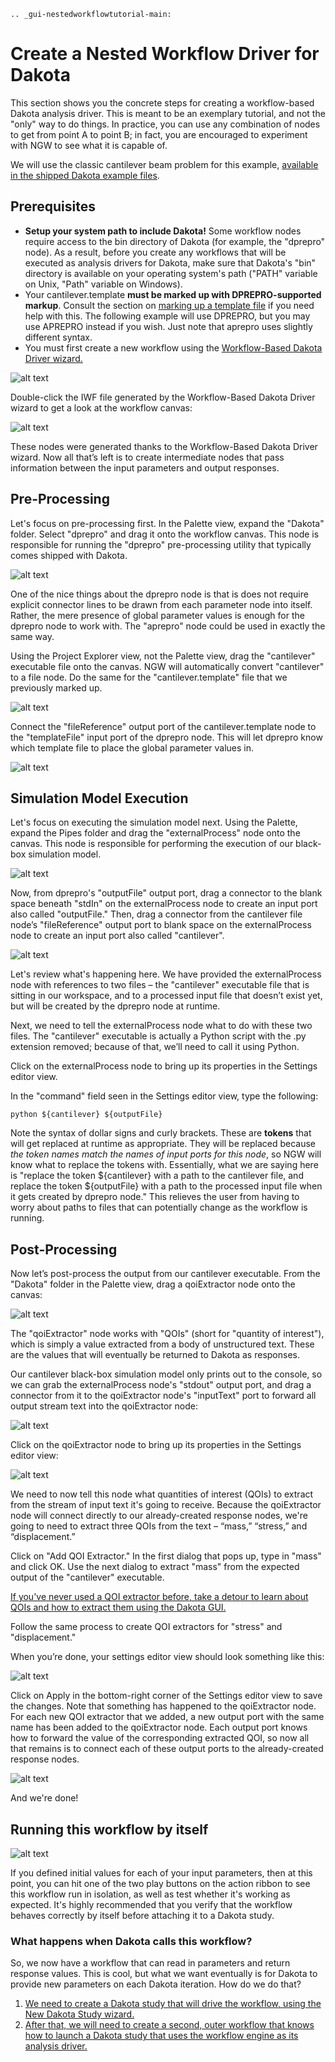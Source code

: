 ```{eval-rst}
.. _gui-nestedworkflowtutorial-main:
```

Create a Nested Workflow Driver for Dakota
==========================================

This section shows you the concrete steps for creating a workflow-based Dakota analysis driver.  This is meant to be an exemplary tutorial, and not the "only" way to do things.  In practice, you can use any combination of nodes to get from point A to point B; in fact, you are encouraged to experiment with NGW to see what it is capable of.

We will use the classic cantilever beam problem for this example, [available in the shipped Dakota example files](DakotaExamples.html#offline-examples-search).

## Prerequisites

* **Setup your system path to include Dakota!** Some workflow nodes require access to the bin directory of Dakota (for example, the "dprepro" node).  As a result, before you create any workflows that will be executed as analysis drivers for Dakota, make sure that Dakota's "bin" directory is available on your operating system's path ("PATH" variable on Unix, "Path" variable on Windows).
* Your cantilever.template **must be marked up with DPREPRO-supported markup**.  Consult the section on [marking up a template file](ContextMenuTools.html#markup-file) if you need help with this.  The following example will use DPREPRO, but you may use APREPRO instead if you wish.  Just note that aprepro uses slightly different syntax.
* You must first create a new workflow using the [Workflow-Based Dakota Driver wizard.](Wizards.html#workflow-based-dakota-driver)  

![alt text](img/NewDakotaStudy_Drivers_Workflow_2.png "Our new IWF file")

Double-click the IWF file generated by the Workflow-Based Dakota Driver wizard to get a look at the workflow canvas:

![alt text](img/NewDakotaStudy_Drivers_Workflow_3.png "Now we must bridge the gap...")

These nodes were generated thanks to the Workflow-Based Dakota Driver wizard.  Now all that’s left is to create intermediate nodes that pass information between the input parameters and output responses.

## Pre-Processing

Let's focus on pre-processing first.  In the Palette view, expand the "Dakota" folder.  Select "dprepro" and drag it onto the workflow canvas.  This node is responsible for running the "dprepro" pre-processing utility that typically comes shipped with Dakota.

![alt text](img/NewDakotaStudy_Drivers_Workflow_7.png "dprepro is in the building!")

One of the nice things about the dprepro node is that is does not require explicit connector lines to be drawn from each parameter node into itself.  Rather, the mere presence of global parameter values is enough for the dprepro node to work with.  The "aprepro" node could be used in exactly the same way.

Using the Project Explorer view, not the Palette view, drag the "cantilever" executable file onto the canvas.  NGW will automatically convert "cantilever" to a file node.  Do the same for the "cantilever.template" file that we previously marked up.

![alt text](img/NewDakotaStudy_Drivers_Workflow_9.png "New file nodes")

Connect the "fileReference" output port of the cantilever.template node to the "templateFile" input port of the dprepro node.  This will let dprepro know which template file to place the global parameter values in.

![alt text](img/NewDakotaStudy_Drivers_Workflow_10.png "Connect the nodes, la la la la")

## Simulation Model Execution

Let's focus on executing the simulation model next.  Using the Palette, expand the Pipes folder and drag the "externalProcess" node onto the canvas.  This node is responsible for performing the execution of our black-box simulation model.

![alt text](img/NewDakotaStudy_Drivers_Workflow_11.png "Adding an externalProcess node...")

Now, from dprepro's "outputFile" output port, drag a connector to the blank space beneath "stdIn" on the externalProcess node to create an input port also called "outputFile."  Then, drag a connector from the cantilever file node’s "fileReference" output port to blank space on the externalProcess node to create an input port also called "cantilever".

![alt text](img/NewDakotaStudy_Drivers_Workflow_12.png "Connecting the nodes")

Let's review what's happening here.  We have provided the externalProcess node with references to two files – the "cantilever" executable file that is sitting in our workspace, and to a processed input file that doesn’t exist yet, but will be created by the dprepro node at runtime.

Next, we need to tell the externalProcess node what to do with these two files.  The "cantilever" executable is actually a Python script with the .py extension removed; because of that, we’ll need to call it using Python.

Click on the externalProcess node to bring up its properties in the Settings editor view.

In the "command" field seen in the Settings editor view, type the following:

	python ${cantilever} ${outputFile}

Note the syntax of dollar signs and curly brackets.  These are **tokens** that will get replaced at runtime as appropriate.  They will be replaced because *the token names match the names of input ports for this node*, so NGW will know what to replace the tokens with.  Essentially, what we are saying here is "replace the token ${cantilever} with a path to the cantilever file, and replace the token ${outputFile} with a path to the processed input file when it gets created by dprepro node."  This relieves the user from having to worry about paths to files that can potentially change as the workflow is running.

## Post-Processing

Now let’s post-process the output from our cantilever executable.  From the "Dakota" folder in the Palette view, drag a qoiExtractor node onto the canvas:

![alt text](img/NewDakotaStudy_Drivers_Workflow_13.png "Adding a QOIExtractor node")

The "qoiExtractor" node works with "QOIs" (short for "quantity of interest"), which is simply a value extracted from a body of unstructured text.  These are the values that will eventually be returned to Dakota as responses.

Our cantilever black-box simulation model only prints out to the console, so we can grab the externalProcess node's "stdout" output port, and drag a connector from it to the qoiExtractor node's "inputText" port to forward all output stream text into the qoiExtractor node:

![alt text](img/NewDakotaStudy_Drivers_Workflow_14.png "Connect the nodes la la la la")

Click on the qoiExtractor node to bring up its properties in the Settings editor view:

![alt text](img/NewDakotaStudy_Drivers_Workflow_15.png "The Settings editor for the QOIExtractor node")

We need to now tell this node what quantities of interest (QOIs) to extract from the stream of input text it's going to receive.  Because the qoiExtractor node will connect directly to our already-created response nodes, we're going to need to extract three QOIs from the text – “mass,” “stress,” and “displacement.”

Click on "Add QOI Extractor."  In the first dialog that pops up, type in "mass" and click OK.  Use the next dialog to extract "mass" from the expected output of the "cantilever" executable.

[If you've never used a QOI extractor before, take a detour to learn about QOIs and how to extract them using the Dakota GUI.](QOI.html)

Follow the same process to create QOI extractors for "stress" and "displacement."

When you’re done, your settings editor view should look something like this:

![alt text](img/NewDakotaStudy_Drivers_Workflow_16.png "The Settings editor for the QOIExtractor node, populated")

Click on Apply in the bottom-right corner of the Settings editor view to save the changes.  Note that something has happened to the qoiExtractor node.  For each new QOI extractor that we added, a new output port with the same name has been added to the qoiExtractor node.  Each output port knows how to forward the value of the corresponding extracted QOI, so now all that remains is to connect each of these output ports to the already-created response nodes.

![alt text](img/NewDakotaStudy_Drivers_Workflow_17.png "Final connections")

And we're done!

## Running this workflow by itself

![alt text](img/Run_Using_Workflow_7.png "The action bar for workflows")

If you defined initial values for each of your input parameters, then at this point, you can hit one of the two play buttons on the action ribbon to see this workflow run in isolation, as well as test whether it's working as expected.  It's highly recommended that you verify that the workflow behaves correctly by itself before attaching it to a Dakota study.

### What happens when Dakota calls this workflow?

So, we now have a workflow that can read in parameters and return response values.  This is cool, but what we want eventually is for Dakota to provide new parameters on each Dakota iteration.  How do we do that?

1. [We need to create a Dakota study that will drive the workflow, using the New Dakota Study wizard.](Wizards.html#dakota-study-wizard)
2. [After that, we will need to create a second, outer workflow that knows how to launch a Dakota study that uses the workflow engine as its analysis driver.](Wizards.html#dakota-wrapper-workflow-wizard)
